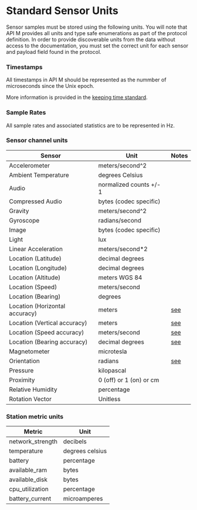 # Standard Sensor Units

Sensor samples must be stored using the following units. You will note that API M provides all units and type safe enumerations as part of the protocol definition. In order to provide discoverable units from the data without access to the documentation, you must set the correct unit for each sensor and payload field found in the protocol.

### Timestamps

All timestamps in API M should be represented as the nummber of microseconds since the Unix epoch.

More information is provided in the [keeping time standard](https://bitbucket.org/redvoxhi/redvox-api-1000/src/master/docs/standards/keeping_time.md).

### Sample Rates

All sample rates and associated statistics are to be represented in Hz.

### Sensor channel units

| Sensor                         | Unit                         | Notes                                                                                               |
|--------------------------------|------------------------------|-----------------------------------------------------------------------------------------------------|
| Accelerometer                  | meters/second^2              |                                                                                                     |
| Ambient Temperature            | degrees Celsius              |                                                                                                     |
| Audio                          | normalized counts +/- 1      |                                                                                                     |
| Compressed Audio               | bytes (codec specific)       |                                                                                                     |
| Gravity                        | meters/second^2              |                                                                                                     |
| Gyroscope                      | radians/second               |                                                                                                     |
| Image                          | bytes (codec specific)       |                                                                                                     |
| Light                          | lux                          |                                                                                                     |
| Linear Acceleration            | meters/second*2              |                                                                                                     |
| Location (Latitude)            | decimal degrees              |                                                                                                     |
| Location (Longitude)           | decimal degrees              |                                                                                                     |
| Location (Altitude)            | meters WGS 84                |                                                                                                     |
| Location (Speed)               | meters/second                |                                                                                                     |
| Location (Bearing)             | degrees                      |                                                                                                     |
| Location (Horizontal accuracy) | meters                       | [see](https://developer.android.com/reference/android/location/Location#getAccuracy())              |
| Location (Vertical accuracy)   | meters                       | [see](https://developer.android.com/reference/android/location/Location#getVerticalAccuracyMeters())       |
| Location (Speed accuracy)      | meters/second                | [see](https://developer.android.com/reference/android/location/Location#getSpeedAccuracyMetersPerSecond()) |
| Location (Bearing accuracy)    | decimal degrees              | [see](https://developer.android.com/reference/android/location/Location#getBearingAccuracyDegrees())       |
| Magnetometer                   | microtesla                   |                                                                                                     |
| Orientation                    | radians                      | [see](https://developer.android.com/reference/android/hardware/SensorManager#getOrientation(float%5B%5D,%20float%5B%5D)) |
| Pressure                       | kilopascal                   |                                                                                                     |
| Proximity                      | 0 (off) or 1 (on) or cm      |                                                                                                     |
| Relative Humidity              | percentage                   |                                                                                                     |
| Rotation Vector                | Unitless                     |                                                                                                     |

### Station metric units

| Metric           | Unit            |
|------------------|-----------------|
| network_strength | decibels        |
| temperature      | degrees celsius |
| battery          | percentage      | 
| available_ram    | bytes           |
| available_disk   | bytes           |
| cpu_utilization  | percentage      |
| battery_current  | microamperes    |
